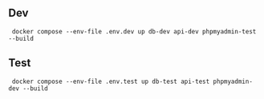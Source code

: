 ## Dev

``` docker compose --env-file .env.dev up db-dev api-dev phpmyadmin-test --build```

## Test

``` docker compose --env-file .env.test up db-test api-test phpmyadmin-dev --build```